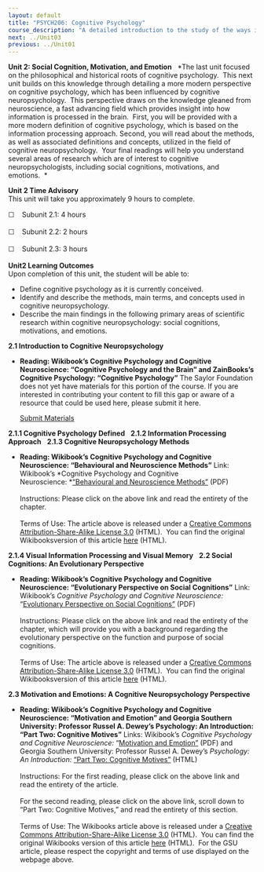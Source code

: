```yaml
---
layout: default
title: "PSYCH206: Cognitive Psychology"
course_description: "A detailed introduction to the study of the ways in which we come to know about the world around us and about one another."
next: ../Unit03
previous: ../Unit01
---
```

**Unit 2: Social Cognition, Motivation, and Emotion** <span
id="2"></span> 
*The last unit focused on the philosophical and historical roots of
cognitive psychology.  This next unit builds on this knowledge through
detailing a more modern perspective on cognitive psychology, which has
been influenced by cognitive neuropsychology.  This perspective draws on
the knowledge gleaned from neuroscience, a fast advancing field which
provides insight into how information is processed in the brain.  First,
you will be provided with a more modern definition of cognitive
psychology, which is based on the information processing approach.
Second, you will read about the methods, as well as associated
definitions and concepts, utilized in the field of cognitive
neuropsychology.  Your final readings will help you understand several
areas of research which are of interest to cognitive neuropsychologists,
including social cognitions, motivations, and emotions.  *

**Unit 2 Time Advisory**  
This unit will take you approximately 9 hours to complete.

<span class="Apple-style-span"
style="font-family: Helvetica, Arial, sans-serif; font-size: 14px; line-height: 21px; ">☐
   </span>Subunit 2.1: 4 hours  
  
 <span class="Apple-style-span"
style="font-family: Helvetica, Arial, sans-serif; font-size: 14px; line-height: 21px; ">☐
   </span>Subunit 2.2: 2 hours  
  
 <span class="Apple-style-span"
style="font-family: Helvetica, Arial, sans-serif; font-size: 14px; line-height: 21px; ">☐
   </span>Subunit 2.3: 3 hours

**Unit2 Learning Outcomes**  
Upon completion of this unit, the student will be able to:  
  
-   Define cognitive psychology as it is currently conceived.
-   Identify and describe the methods, main terms, and concepts used in
    cognitive neuropsychology.
-   Describe the main findings in the following primary areas of
    scientific research within cognitive neuropsychology: social
    cognitions, motivations, and emotions.

**2.1 Introduction to Cognitive Neuropsychology** <span
id="2.1"></span> 
-   **Reading: Wikibook’s Cognitive Psychology and Cognitive
    Neuroscience: “Cognitive Psychology and the Brain” and ZainBooks’s
    Cognitive Psychology: “Cognitive Psychology”**
    The Saylor Foundation does not yet have materials for this portion
    of the course. If you are interested in contributing your content to
    fill this gap or aware of a resource that could be used here, please
    submit it here.

    [Submit Materials](/contribute/)

**2.1.1 Cognitive Psychology Defined** <span id="2.1.1"></span> 
**2.1.2 Information Processing Approach** <span id="2.1.2"></span> 
**2.1.3 Cognitive Neuropsychology Methods** <span id="2.1.3"></span> 
-   **Reading: Wikibook’s Cognitive Psychology and Cognitive
    Neuroscience: “Behavioural and Neuroscience Methods”**
    Link: Wikibook’s *Cognitive Psychology and Cognitive
    Neuroscience: *[“Behavioural and Neuroscience
    Methods”](https://resources.saylor.org/wwwresources/archived/site/wp-content/uploads/2011/05/Behavioural-and-Neuroscience-Methods.pdf)
    (PDF)  
        
     Instructions: Please click on the above link and read the entirety
    of the chapter.  
        
     Terms of Use: The article above is released under a [Creative
    Commons Attribution-Share-Alike License
    3.0](http://creativecommons.org/licenses/by-sa/3.0/) (HTML).  You
    can find the original Wikibooksversion of this article
    [here](http://en.wikibooks.org/wiki/Cognitive_Psychology_and_Cognitive_Neuroscience/Behavioural_and_Neuroscience_Methods)
    (HTML).

**2.1.4 Visual Information Processing and Visual Memory** <span
id="2.1.4"></span> 
**2.2 Social Cognitions: An Evolutionary Perspective** <span
id="2.2"></span> 
-   **Reading: Wikibook’s Cognitive Psychology and Cognitive
    Neuroscience: “Evolutionary Perspective on Social Cognitions”**
    Link: Wikibook’s *Cognitive Psychology and Cognitive Neuroscience:*
    “[Evolutionary Perspective on Social
    Cognitions”](https://resources.saylor.org/wwwresources/archived/site/wp-content/uploads/2011/05/Evolutionary-Perspective-on-Social-Congnitions.pdf)
    (PDF)  
        
     Instructions: Please click on the above link and read the entirety
    of the chapter, which will provide you with a background regarding
    the evolutionary perspective on the function and purpose of social
    cognitions.  
        
     Terms of Use: The article above is released under a [Creative
    Commons Attribution-Share-Alike License
    3.0](http://creativecommons.org/licenses/by-sa/3.0/) (HTML).  You
    can find the original Wikibooksversion of this article
    [here](http://en.wikibooks.org/wiki/Cognitive_Psychology_and_Cognitive_Neuroscience/Evolutionary_Perspective_on_Social_Cognitions)
    (HTML).

**2.3 Motivation and Emotions: A Cognitive Neuropsychology Perspective**
<span id="2.3"></span> 
-   **Reading: Wikibook’s Cognitive Psychology and Cognitive
    Neuroscience: “Motivation and Emotion” and Georgia Southern
    University: Professor Russel A. Dewey’s Psychology: An Introduction:
    “Part Two: Cognitive Motives”**
    Links: Wikibook’s *Cognitive Psychology and Cognitive Neuroscience:*
    “[Motivation and
    Emotion”](https://resources.saylor.org/wwwresources/archived/site/wp-content/uploads/2011/05/Motivation-and-Emotion.pdf) (PDF)
    and Georgia Southern University: Professor Russel A. Dewey’s
    *Psychology: An Introduction:* [“Part Two: Cognitive
    Motives”](http://www.intropsych.com/ch09_motivation/tofc_for_ch09_motivation.html)
    (HTML)  
        
     Instructions: For the first reading, please click on the above link
    and read the entirety of the article.   
        
     For the second reading, please click on the above link, scroll down
    to “Part Two: Cognitive Motives,” and read the entirety of this
    section.  
        
     Terms of Use: The Wikibooks article above is released under a
    [Creative Commons Attribution-Share-Alike License
    3.0](http://creativecommons.org/licenses/by-sa/3.0/) (HTML).  You
    can find the original Wikibooks version of this article
    [here](http://en.wikibooks.org/wiki/Cognitive_Psychology_and_Cognitive_Neuroscience/Motivation_and_Emotion)
    (HTML).  For the GSU article, please respect the copyright and terms
    of use displayed on the webpage above.


